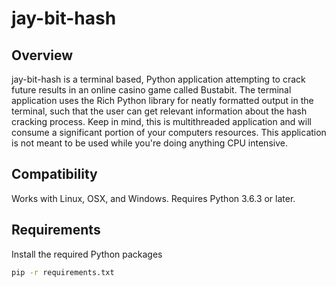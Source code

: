 # jay-bit-hash
## Overview
jay-bit-hash is a terminal based, Python application attempting to crack future results in an online casino game called Bustabit. The terminal application uses the Rich Python library for neatly formatted output in the terminal, such that the user can get relevant information about the hash cracking process. Keep in mind, this is multithreaded application and will consume a significant portion of your computers resources. This application is not meant to be used while you're doing anything CPU intensive.

## Compatibility
Works with Linux, OSX, and Windows. Requires Python 3.6.3 or later.

## Requirements
Install the required Python packages

```sh
pip -r requirements.txt
```
